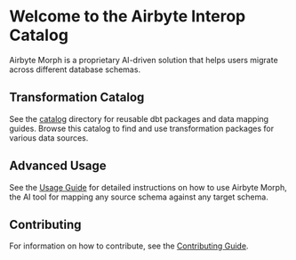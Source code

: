 # Welcome to the Airbyte Interop Catalog

Airbyte Morph is a proprietary AI-driven solution that helps users migrate across different database schemas.

## Transformation Catalog

See the [catalog](catalog/README.md) directory for reusable dbt packages and data mapping guides. Browse this catalog to find and use transformation packages for various data sources.

## Advanced Usage

See the [Usage Guide](docs/USAGE.md) for detailed instructions on how to use Airbyte Morph, the AI tool for mapping any source schema against any target schema.

## Contributing

For information on how to contribute, see the [Contributing Guide](./docs/CONTRIBUTING.md).
